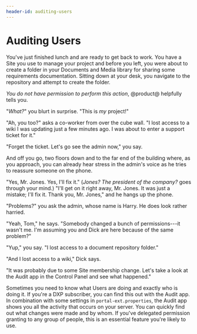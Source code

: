 ```yaml
---
header-id: auditing-users
---
```


# Auditing Users

You've just finished lunch and are ready to get back to work. You have a Site
you use to manage your project and before you left, you were about to create a
folder in your Documents and Media library for sharing some requirements
documentation. Sitting down at your desk, you navigate to the repository and
attempt to create the folder.

*You do not have permission to perform this action*, @product@ helpfully tells
you. 

"*What?*" you blurt in surprise. "This is *my* project!" 

"Ah, you too?" asks a co-worker from over the cube wall. "I lost access to a 
wiki I was updating just a few minutes ago. I was about to enter a support 
ticket for it." 

"Forget the ticket. Let's go see the admin now," you say. 

And off you go, two floors down and to the far end of the building where, as you
approach, you can already hear stress in the admin's voice as he tries to 
reassure someone on the phone. 

"Yes, Mr. Jones. Yes, I'll fix it." (*Jones? The president of the company?* goes
through your mind.) "I'll get on it right away, Mr. Jones. It was just a 
mistake; I'll fix it. Thank you, Mr. Jones," and he hangs up the phone. 

"Problems?" you ask the admin, whose name is Harry. He does look rather harried. 

"Yeah, Tom," he says. "Somebody changed a bunch of permissions---it wasn't me. 
I'm assuming you and Dick are here because of the same problem?" 

"Yup," you say. "I lost access to a document repository folder." 

"And I lost access to a wiki," Dick says. 

"It was probably due to some Site membership change. Let's take a look at the
Audit app in the Control Panel and see what happened." 

Sometimes you need to know what Users are doing and exactly who is doing it. If
you're a DXP subscriber, you can find this out with the Audit app. In
combination with some settings in `portal-ext.properties`, the Audit app shows
you all the activity that occurs on your server. You can quickly find out
what changes were made and by whom. If you've delegated permission granting to
any group of people, this is an essential feature you're likely to use.

